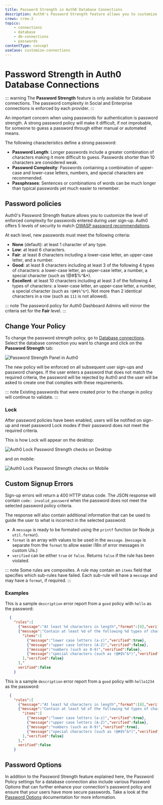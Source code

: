 ```yaml
---
title: Password Strength in Auth0 Database Connections
description: Auth0's Password Strength feature allows you to customize the level of enforced complexity for passwords entered during user sign-up. Auth0 offers 5 levels of security to match OWASP password recommendations.
crews: crew-2
topics:
    - connections
    - database
    - db-connections
    - passwords
contentType: concept
useCase: customize-connections
---
```

# Password Strength in Auth0 Database Connections

::: warning
The **Password Strength** feature is only available for Database connections. The password complexity in Social and Enterprise connections is enforced by each provider.
:::

An important concern when using passwords for authentication is password strength. A strong password policy will make it difficult, if not improbable, for someone to guess a password through either manual or automated means.

The following characteristics define a strong password:

* **Password Length**: Longer passwords include a greater combination of characters making it more difficult to guess. Passwords shorter than 10 characters are considered weak.
* **Password Complexity**: Passwords containing a combination of upper-case and lower-case letters, numbers, and special characters are recommended.
* **Passphrases**: Sentences or combinations of words can be much longer than typical passwords yet much easier to remember.

## Password policies

Auth0's Password Strength feature allows you to customize the level of enforced complexity for passwords entered during user sign-up. Auth0 offers 5 levels of security to match [OWASP password recommendations](https://www.owasp.org/index.php/Authentication_Cheat_Sheet#Implement_Proper_Password_Strength_Controls).

At each level, new passwords must meet the following criteria:

 * **None** (default): at least 1 character of any type.
 * **Low**: at least 6 characters.
 * **Fair**: at least 8 characters including a lower-case letter, an upper-case letter, and a number.
 * **Good**: at least 8 characters including at least 3 of the following 4 types of characters: a lower-case letter, an upper-case letter, a number, a special character (such as !@#$%^&*).
 * **Excellent**: at least 10 characters including at least 3 of the following 4 types of characters: a lower-case letter, an upper-case letter, a number, a special character (such as `!@#$%^&*`). Not more than 2 identical characters in a row (such as `111` is not allowed).

::: note
The password policy for Auth0 Dashboard Admins will mirror the criteria set for the **Fair** level.
:::

## Change Your Policy

To change the password strength policy, go to [Database connections](${manage_url}/#/connections/database). Select the database connection you want to change and click on the **Password Strength** tab:

![Password Strength Panel in Auth0](/media/articles/connections/database/password-strength/pw-manage.png)

The new policy will be enforced on all subsequent user sign-ups and password changes. If the user enters a password that does not match the required criteria, the password will be rejected by Auth0 and the user will be asked to create one that complies with these requirements.

::: note
Existing passwords that were created prior to the change in policy will continue to validate.
:::

### Lock

After password policies have been enabled, users will be notified on sign-up and reset password Lock modes if their password does not meet the required criteria.

This is how Lock will appear on the desktop:

![Auth0 Lock Password Strength checks on Desktop](/media/articles/connections/database/password-strength/7cmjQFY45M.png)

and on mobile:

![Auth0 Lock Password Strength checks on Mobile](/media/articles/connections/database/password-strength/moUbn4XXxR.png)

## Custom Signup Errors

Sign-up errors will return a 400 HTTP status code. The JSON response will contain `code: invalid_password` when the password does not meet the selected password policy criteria.

The response will also contain additional information that can be used to guide the user to what is incorrect in the selected password:

* A `message` is ready to be formated using the `printf` function (or Node.js `util.format`).
* `format` is an array with values to be used in the `message`. (`message` is separate from the `format` to allow easier i18n of error messages in custom UIs.)
* `verified` can be either `true` or `false`. Returns `false` if the rule has been violated.

::: note
Some rules are composites. A rule may contain an `items` field that specifies which sub-rules have failed. Each sub-rule will have a `message` and may have a `format`, if required.
:::

### Examples

This is a sample `description` error report from a `good` policy with `hello` as the password:

```json
  {
    "rules":[
      {"message":"At least %d characters in length","format":[8],"verified":false},
      {"message":"Contain at least %d of the following %d types of characters:","format":[3,4],
        "items":[
          {"message":"lower case letters (a-z)","verified":true},
          {"message":"upper case letters (A-Z)","verified":false},
          {"message":"numbers (such as 0-9)","verified":false},
          {"message":"special characters (such as !@#$%^&*)","verified":false}
        ],"verified":false}
      ],"
      verified":false
    }
```

This is a sample `description` error report from a `good` policy with `hello1234` as the password:

```json
  {
    "rules":[
      {"message":"At least %d characters in length","format":[8],"verified":true},
      {"message":"Contain at least %d of the following %d types of characters:","format":[3,4],
        "items":[
          {"message":"lower case letters (a-z)","verified":true},
          {"message":"upper case letters (A-Z)","verified":false},
          {"message":"numbers (such as 0-9)","verified":true},
          {"message":"special characters (such as !@#$%^&*)","verified":false}
        ],"verified":false}
      ],"
      verified":false
    }
```

## Password Options

In addition to the Password Strength feature explained here, the Password Policy settings for a database connection also include various Password Options that can further enhance your connection's password policy and ensure that your users have more secure passwords. Take a look at the [Password Options](/connections/database/password-options) documentation for more information.
